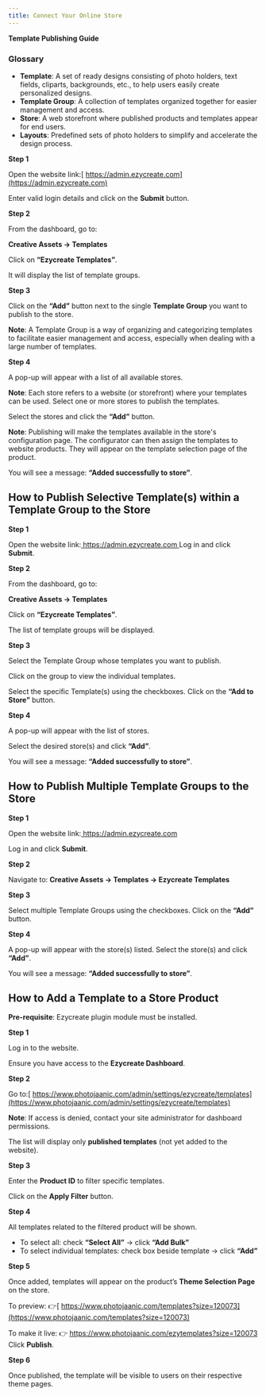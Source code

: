 ```yaml
---
title: Connect Your Online Store
---
```

**Template Publishing Guide**

### **Glossary**

* **Template**:
   A set of ready designs consisting of photo holders, text fields, cliparts, backgrounds, etc., to help users easily create personalized designs.
* **Template Group**:
   A collection of templates organized together for easier management and access.
* **Store**:
   A web storefront where published products and templates appear for end users.
* **Layouts**:
   Predefined sets of photo holders to simplify and accelerate the design process.

**Step 1**

 Open the website link:[ https://admin.ezycreate.com](https://admin.ezycreate.com)

[
](https://admin.ezycreate.com/) Enter valid login details and click on the **Submit** button.

**Step 2**

 From the dashboard, go to:

 **Creative Assets → Templates**

 Click on **“Ezycreate Templates”**.

 It will display the list of template groups.

**Step 3**

 Click on the **“Add”** button next to the single **Template Group** you want to publish to the store.

**Note**:
 A Template Group is a way of organizing and categorizing templates to facilitate easier management and access, especially when dealing with a large number of templates.

**Step 4**

 A pop-up will appear with a list of all available stores.

**Note**:
 Each store refers to a website (or storefront) where your templates can be used. Select one or more stores to publish the templates.

Select the stores and click the **“Add”** button.

**Note**:
 Publishing will make the templates available in the store's configuration page. The configurator can then assign the templates to website products. They will appear on the template selection page of the product.

You will see a message: **“Added successfully to store”**.

## **How to Publish Selective Template(s) within a Template Group to the Store**

**Step 1**

 Open the website link:[ https://admin.ezycreate.com
](https://admin.ezycreate.com/) Log in and click **Submit**.

**Step 2**

 From the dashboard, go to:

 **Creative Assets → Templates**

 Click on **“Ezycreate Templates”**.

 The list of template groups will be displayed.

**Step 3**

 Select the Template Group whose templates you want to publish.

 Click on the group to view the individual templates.

Select the specific Template(s) using the checkboxes.
 Click on the **“Add to Store”** button.

**Step 4**

 A pop-up will appear with the list of stores.

Select the desired store(s) and click **“Add”**.

You will see a message: **“Added successfully to store”**.

## **How to Publish Multiple Template Groups to the Store**

**Step 1**

 Open the website link:[ https://admin.ezycreate.com
](https://admin.ezycreate.com/) 

Log in and click **Submit**.

**Step 2**

 Navigate to:
 **Creative Assets → Templates → Ezycreate Templates**

**Step 3**

 Select multiple Template Groups using the checkboxes.
 Click on the **“Add”** button.

**Step 4**

 A pop-up will appear with the store(s) listed.
 Select the store(s) and click **“Add”**.

You will see a message: **“Added successfully to store”**.

## **How to Add a Template to a Store Product**

**Pre-requisite**:
 Ezycreate plugin module must be installed.

**Step 1**

 Log in to the website.

 Ensure you have access to the **Ezycreate Dashboard**.

**Step 2**

 Go to:[ https://www.photojaanic.com/admin/settings/ezycreate/templates](https://www.photojaanic.com/admin/settings/ezycreate/templates)

**Note**:
 If access is denied, contact your site administrator for dashboard permissions.

The list will display only **published templates** (not yet added to the website).

**Step 3**

 Enter the **Product ID** to filter specific templates.

 Click on the **Apply Filter** button.

**Step 4**

 All templates related to the filtered product will be shown.

* To select all: check **“Select All”** → click **“Add Bulk”**
* To select individual templates: check box beside template → click **“Add”**

**Step 5**

 Once added, templates will appear on the product’s **Theme Selection Page** on the store.

To preview:
 👉[ https://www.photojaanic.com/templates?size=120073](https://www.photojaanic.com/templates?size=120073)

To make it live:
 👉 <https://www.photojaanic.com/ezytemplates?size=120073>
 Click **Publish**.

**Step 6**

 Once published, the template will be visible to users on their respective theme pages.
